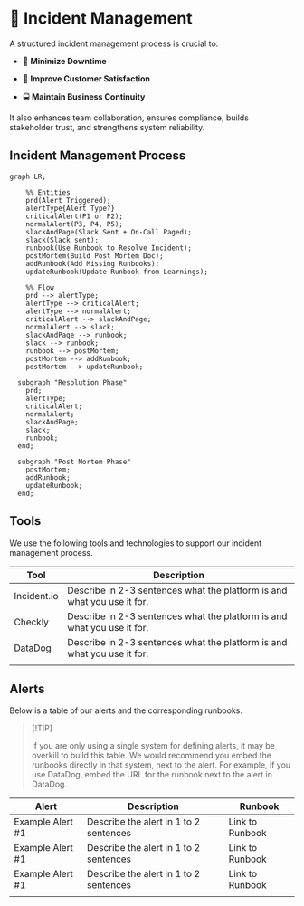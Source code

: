 <!--  
📝 Usage:  
- Replace *placeholders* with relevant details.  
- Update links and remove unnecessary sections.  
- Customize as needed.  

Happy documenting! 🚀  
-->

# 🚨 Incident Management

A structured incident management process is crucial to:

* 🚀 **Minimize Downtime**

* 🎉 **Improve Customer Satisfaction**

* 🚍 **Maintain Business Continuity**

It also enhances team collaboration, ensures compliance, builds stakeholder trust, and strengthens system reliability.

## Incident Management Process

```mermaid
graph LR;

    %% Entities
    prd(Alert Triggered);
    alertType{Alert Type?}
    criticalAlert(P1 or P2);
    normalAlert(P3, P4, P5);
    slackAndPage(Slack Sent + On-Call Paged);
    slack(Slack sent);
    runbook(Use Runbook to Resolve Incident);
    postMortem(Build Post Mortem Doc);
    addRunbook(Add Missing Runbooks);
    updateRunbook(Update Runbook from Learnings);

    %% Flow
    prd --> alertType;
    alertType --> criticalAlert;
    alertType --> normalAlert;
    criticalAlert --> slackAndPage;
    normalAlert --> slack;
    slackAndPage --> runbook;
    slack --> runbook;
    runbook --> postMortem;
    postMortem --> addRunbook;
    postMortem --> updateRunbook;

  subgraph "Resolution Phase"
    prd;
    alertType;
    criticalAlert;
    normalAlert;
    slackAndPage;
    slack;
    runbook;
  end;

  subgraph "Post Mortem Phase"
    postMortem;
    addRunbook;
    updateRunbook;
  end;
```

## Tools

We use the following tools and technologies to support our incident management process.

| Tool         | Description                                                                 |
|-------------|-----------------------------------------------------------------------------|
| Incident.io | Describe in 2-3 sentences what the platform is and what you use it for.      |
| Checkly     | Describe in 2-3 sentences what the platform is and what you use it for.      |
| DataDog     | Describe in 2-3 sentences what the platform is and what you use it for.      |
|             |                                                                             |

## Alerts

Below is a table of our alerts and the corresponding runbooks.

> \[!TIP]
>
> If you are only using a single system for defining alerts, it may be overkill to build this table. We would recommend you embed the runbooks directly in that system, next to the alert. For example, if you use DataDog, embed the URL for the runbook next to the alert in DataDog.

| Alert              | Description                                  | Runbook            |
|--------------------|----------------------------------------------|--------------------|
| Example Alert #1   | Describe the alert in 1 to 2 sentences       | Link to Runbook    |
| Example Alert #1   | Describe the alert in 1 to 2 sentences       | Link to Runbook    |
| Example Alert #1   | Describe the alert in 1 to 2 sentences       | Link to Runbook    |
|                    |                                              |                    |

